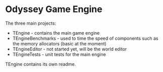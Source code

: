 # Odyssey Game Engine

The three main projects:
* TEngine - contains the main game engine
* TEngineBenchmarks - used to time the speed of components such as the memory allocators (basic at the moment)
* TEngineEditor - not started yet, will be the world editor
* TEngineTests - unit tests for the main engine

TEngine contains its own readme.